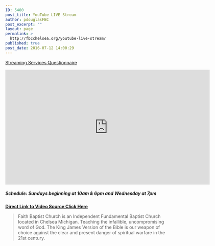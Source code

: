 ```yaml
---
ID: 5480
post_title: YouTube LIVE Stream
author: pdouglasFBC
post_excerpt: ""
layout: page
permalink: >
  http://fbcchelsea.org/youtube-live-stream/
published: true
post_date: 2016-07-12 14:00:29
---
```

<p><a href="http://fbcchelsea.org/streaming-questionnaire/">Streaming Services Questionnaire</a></p>
<div class="streaming-container"><iframe width="640" height="360" src="https://www.youtube.com/embed/n61Jfj_aDG8" frameborder="0" allowfullscreen></iframe></div>
<h5>Schedule: Sundays beginning at 10am &amp; 6pm and Wednesday at 7pm</h5>
<p><span style="text-center;font-weight: bold;"><a href="https://youtu.be/n61Jfj_aDG8">Direct Link to Video Source Click Here</a></span></p>
<blockquote>Faith Baptist Church is an Independent Fundamental Baptist Church located in Chelsea Michigan. Teaching the infallible, uncompromising word of God. The King James Version of the Bible is our weapon of choice against the clear and present danger of spiritual warfare in the 21st century.</blockquote>